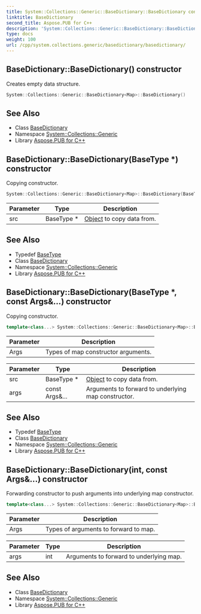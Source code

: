 ```yaml
---
title: System::Collections::Generic::BaseDictionary::BaseDictionary constructor
linktitle: BaseDictionary
second_title: Aspose.PUB for C++
description: 'System::Collections::Generic::BaseDictionary::BaseDictionary constructor. Creates empty data structure in C++.'
type: docs
weight: 100
url: /cpp/system.collections.generic/basedictionary/basedictionary/
---
```

## BaseDictionary::BaseDictionary() constructor


Creates empty data structure.

```cpp
System::Collections::Generic::BaseDictionary<Map>::BaseDictionary()
```

## See Also

* Class [BaseDictionary](../)
* Namespace [System::Collections::Generic](../../)
* Library [Aspose.PUB for C++](../../../)
## BaseDictionary::BaseDictionary(BaseType *) constructor


Copying constructor.

```cpp
System::Collections::Generic::BaseDictionary<Map>::BaseDictionary(BaseType *src)
```


| Parameter | Type | Description |
| --- | --- | --- |
| src | BaseType * | [Object](../../../system/object/) to copy data from. |

## See Also

* Typedef [BaseType](../basetype/)
* Class [BaseDictionary](../)
* Namespace [System::Collections::Generic](../../)
* Library [Aspose.PUB for C++](../../../)
## BaseDictionary::BaseDictionary(BaseType *, const Args\&...) constructor


Copying constructor.

```cpp
template<class...> System::Collections::Generic::BaseDictionary<Map>::BaseDictionary(BaseType *src, const Args &... args)
```


| Parameter | Description |
| --- | --- |
| Args | Types of map constructor arguments. |

| Parameter | Type | Description |
| --- | --- | --- |
| src | BaseType * | [Object](../../../system/object/) to copy data from. |
| args | const Args\&... | Arguments to forward to underlying map constructor. |

## See Also

* Typedef [BaseType](../basetype/)
* Class [BaseDictionary](../)
* Namespace [System::Collections::Generic](../../)
* Library [Aspose.PUB for C++](../../../)
## BaseDictionary::BaseDictionary(int, const Args\&...) constructor


Forwarding constructor to push arguments into underlying map constructor.

```cpp
template<class...> System::Collections::Generic::BaseDictionary<Map>::BaseDictionary(int, const Args &... args)
```


| Parameter | Description |
| --- | --- |
| Args | Types of arguments to forward to map. |

| Parameter | Type | Description |
| --- | --- | --- |
| args | int | Arguments to forward to underlying map. |

## See Also

* Class [BaseDictionary](../)
* Namespace [System::Collections::Generic](../../)
* Library [Aspose.PUB for C++](../../../)
